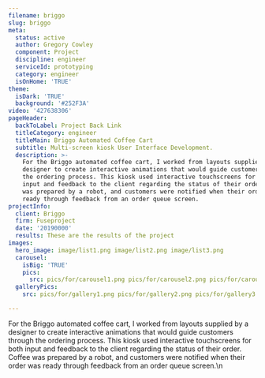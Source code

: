 ```yaml
---
filename: briggo
slug: briggo
meta:
  status: active
  author: Gregory Cowley
  component: Project
  discipline: engineer
  serviceId: prototyping
  category: engineer
  isOnHome: 'TRUE'
theme:
  isDark: 'TRUE'
  background: '#252F3A'
video: '427638306'
pageHeader:
  backToLabel: Project Back Link
  titleCategory: engineer
  titleMain: Briggo Automated Coffee Cart
  subtitle: Multi-screen kiosk User Interface Development.
  description: >-
    For the Briggo automated coffee cart, I worked from layouts supplied by a
    designer to create interactive animations that would guide customers through
    the ordering process. This kiosk used interactive touchscreens for both
    input and feedback to the client regarding the status of their order. Coffee
    was prepared by a robot, and customers were notified when their order was
    ready through feedback from an order queue screen.
projectInfo:
  client: Briggo
  firm: Fuseproject
  date: '20190000'
  results: These are the results of the project
images:
  hero_image: image/list1.png image/list2.png image/list3.png
  carousel:
    isBig: 'TRUE'
    pics:
      src: pics/for/carousel1.png pics/for/carousel2.png pics/for/carousel3.png
  galleryPics:
    src: pics/for/gallery1.png pics/for/gallery2.png pics/for/gallery3.png

---
```

For the Briggo automated coffee cart, I worked from layouts supplied by a designer to create interactive animations that would guide customers through the ordering process. This kiosk used interactive touchscreens for both input and feedback to the client regarding the status of their order. Coffee was prepared by a robot, and customers were notified when their order was ready through feedback from an order queue screen.\n
  